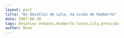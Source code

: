 ```yaml
---
layout: post
title: "Os desafios de Lula, na visão de Humberto"
date: 2007-08-20
tags: Desafios Urbanos,Humberto Costa,Lula,previsão
author: None
---
```

 